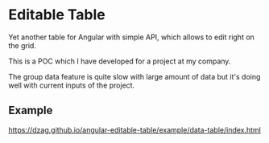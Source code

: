 # Editable Table

Yet another table for Angular with simple API, which allows to edit right on the grid.

This is a POC which I have developed for a project at my company.

The group data feature is quite slow with large amount of data but it's doing well with
current inputs of the project.

## Example
https://dzag.github.io/angular-editable-table/example/data-table/index.html
